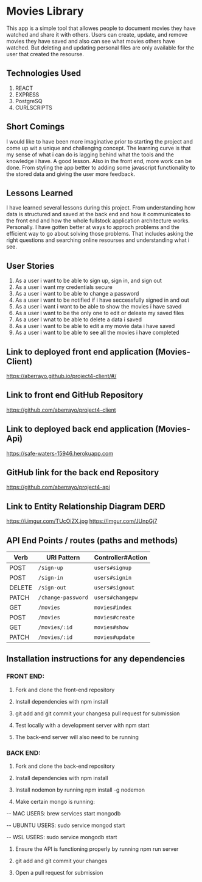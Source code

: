 # Movies Library

This app is a simple tool that allowes people to document movies they have
watched and share it with others. Users can create, update, and remove movies
they have saved and also can see what movies others have watched. But deleting
and updating personal files are only available for the user that created the
resourse.

## Technologies Used

1. REACT
1. EXPRESS
1. PostgreSQ
1. CURLSCRIPTS

## Short Comings

I would like to have been more imaginative prior to starting the project and
come up wit a unique and challenging concept. The learning curve is that my
sense of what i can do is lagging behind what the tools and the knowledge i have.
A good lesson.
Also in the front end, more work can be done. From styling the app better to
adding some javascript functionality to the stored data and giving the user more
feedback.

## Lessons Learned

I have learned several lessons during this project. From understanding how data
is structured and saved at the back end and how it communicates to the front end
and how the whole fullstock application architecture works.
Personally. I have gotten better at ways to approch problems and the efficient
way to go about solving those problems. That includes asking the right
questions and searching online resourses and understanding what i see.

## User Stories

1. As a user i want to be able to sign up, sign in, and sign out
1. As a user i want my credentials secure
1. As a user i want to be able to change a password
1. As a user i want to be notified if i have seccessfully signed in and out
1. As a user i want i want to be able to show the movies i have saved
1. As a user i want to be the only one to edit or deleate my saved files
1. As a user I wnat to be able to delete a data i saved
1. As a user i want to be able to edit a my movie data i have saved
1. As a user i want to be able to see all the movies i have completed

## Link to deployed front end application (Movies-Client)

https://aberrayo.github.io/project4-client/#/

## Link to front end GitHub Repository
https://github.com/aberrayo/project4-client

## Link to deployed back end application (Movies-Api)

https://safe-waters-15946.herokuapp.com

## GitHub link for the back end Repository

https://github.com/aberrayo/project4-api
## Link to  Entity Relationship Diagram DERD
https://i.imgur.com/TUcOiZX.jpg
https://imgur.com/JUnpGj7
## API End Points / routes (paths and methods)

| Verb   | URI Pattern            | Controller#Action |
|--------|------------------------|-------------------|
| POST   | `/sign-up`             | `users#signup`    |
| POST   | `/sign-in`             | `users#signin`    |
| DELETE | `/sign-out`            | `users#signout`   |
| PATCH  | `/change-password`     | `users#changepw`  |
| GET    | `/movies`               | `movies#index`     |
| POST   | `/movies`               | `movies#create`    |
| GET    | `/movies/:id`           | `movies#show`      |
| PATCH  | `/movies/:id`           | `movies#update`    |
 ## Installation instructions for any dependencies
 ### FRONT END:

1. Fork and clone the front-end repository

1. Install dependencies with npm install

1. git add and git commit your changesa pull request for submission

1. Test locally with a development server with npm start

1. The back-end server will also need to be running

### BACK END:

1. Fork and clone the back-end repository

1. Install dependencies with npm install

1. Install nodemon by running npm install -g nodemon

1. Make certain mongo is running:

-- MAC USERS: brew services start mongodb

-- UBUNTU USERS: sudo service mongod start

-- WSL USERS: sudo service mongodb start

1. Ensure the API is functioning properly by running npm run server

1. git add and git commit your changes

1. Open a pull request for submission
